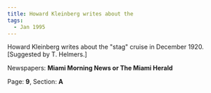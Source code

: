 ```yaml
---  
title: Howard Kleinberg writes about the  
tags:  
  - Jan 1995  
---  
```

  
Howard Kleinberg writes about the "stag" cruise in December 1920. [Suggested by T. Helmers.]  
  
Newspapers: **Miami Morning News or The Miami Herald**  
  
Page: **9**, Section: **A** 
